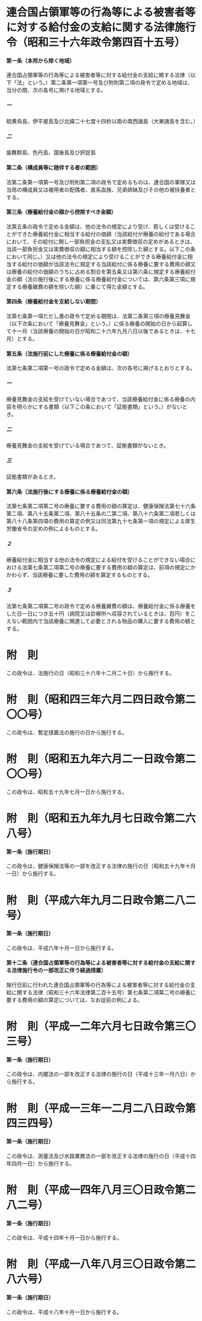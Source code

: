 # 連合国占領軍等の行為等による被害者等に対する給付金の支給に関する法律施行令（昭和三十六年政令第四百十五号）
#### 第一条（本邦から除く地域）
連合国占領軍等の行為等による被害者等に対する給付金の支給に関する法律（以下「法」という。）第二条第一項第一号及び附則第二項の政令で定める地域は、当分の間、次の各号に掲げる地域とする。
##### 一
硫黄鳥島、伊平屋島及び北緯二十七度十四秒以南の南西諸島（大東諸島を含む。）
##### 二
歯舞群島、色丹島、国後島及び択捉島
#### 第二条（構成員等に随伴する者の範囲）
法第二条第一項第一号及び附則第二項の政令で定めるものは、連合国の軍隊又は当局の構成員又は被用者の配偶者、直系血族、兄弟姉妹及びその他の被扶養者とする。
#### 第三条（療養給付金の額から控除すべき金額）
法第五条の政令で定める金額は、他の法令の規定により受け、若しくは受けることができた療養給付金に相当する給付の価額（当該給付が療養の給付である場合において、その給付に関し一部負担金の支払又は実費徴収の定めがあるときは、当該一部負担金又は実費徴収の額に相当する額を控除した額とする。以下この条において同じ。）又は他の法令の規定により受けることができる療養給付金に相当する給付の価額が当該法令に規定する当該給付に係る療養に要する費用の額又は療養の給付の価額のうちに占める割合を第五条又は第六条に規定する療養給付金の額（法の施行後にする療養に係る療養給付金については、第六条第三項に規定する療養雑費の額を除いた額）に乗じて得た金額とする。
#### 第四条（療養給付金を支給しない期間）
法第七条第一項ただし書の政令で定める期間は、法第二条第三項の療養見舞金（以下次条において「療養見舞金」という。）に係る療養の開始の日から起算して十一月（当該療養の開始の日が昭和二十六年九月八日以後であるときは、十七月）とする。
#### 第五条（法施行前にした療養に係る療養給付金の額）
法第七条第二項第一号の政令で定める金額は、次の各号に掲げるとおりとする。
##### 一
療養見舞金の支給を受けていない場合であつて、当該療養給付金に係る療養の内容を明らかにする書類（以下この条において「証拠書類」という。）がないとき。
##### 二
療養見舞金の支給を受けている場合であつて、証拠書類がないとき。
##### 三
証拠書類があるとき。
#### 第六条（法施行後にする療養に係る療養給付金の額）
法第七条第二項第二号の療養に要する費用の額の算定は、健康保険法第七十六条第二項、第八十五条第二項、第八十五条の二第二項、第八十六条第二項若しくは第八十八条第四項の費用の算定の例又は同法第九十七条第一項の規定による厚生労働省令の定めの例によるものとする。
##### ２
療養給付金に相当する他の法令の規定による給付を受けることができない場合における法第七条第二項第二号の療養に要する費用の額の算定は、前項の規定にかかわらず、当該療養に要した費用の額を算定するものとする。
##### ３
法第七条第二項第二号の政令で定める療養雑費の額は、療養給付金に係る療養をした日一日につき五十円（病院又は診療所へ収容されているときは、百円）をこえない範囲内で当該療養に関連して必要とされる物品の購入に要する費用の額とする。
# 附　則
この政令は、法施行の日（昭和三十六年十二月二十日）から施行する。
# 附　則（昭和四三年六月二四日政令第二〇〇号）
この政令は、暫定措置法の施行の日から施行する。
# 附　則（昭和五九年六月二一日政令第二〇〇号）
この政令は、昭和五十九年七月一日から施行する。
# 附　則（昭和五九年九月七日政令第二六八号）
#### 第一条（施行期日）
この政令は、健康保険法等の一部を改正する法律の施行の日（昭和五十九年十月一日）から施行する。
# 附　則（平成六年九月二日政令第二八二号）
#### 第一条（施行期日）
この政令は、平成六年十月一日から施行する。
#### 第十二条（連合国占領軍等の行為等による被害者等に対する給付金の支給に関する法律施行令の一部改正に伴う経過措置）
施行日前に行われた連合国占領軍等の行為等による被害者等に対する給付金の支給に関する法律（昭和三十六年法律第二百十五号）第七条第二項第二号の療養に要する費用の額の算定については、なお従前の例による。
# 附　則（平成一二年六月七日政令第三〇三号）
#### 第一条（施行期日）
この政令は、内閣法の一部を改正する法律の施行の日（平成十三年一月六日）から施行する。
# 附　則（平成一三年一二月二八日政令第四三四号）
#### 第一条（施行期日）
この政令は、測量法及び水路業務法の一部を改正する法律の施行の日（平成十四年四月一日）から施行する。
# 附　則（平成一四年八月三〇日政令第二八二号）
#### 第一条（施行期日）
この政令は、平成十四年十月一日から施行する。
# 附　則（平成一八年八月三〇日政令第二八六号）
#### 第一条（施行期日）
この政令は、平成十八年十月一日から施行する。
